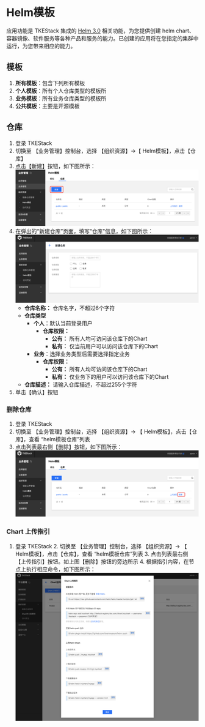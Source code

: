 # Helm模板

应用功能是 TKEStack 集成的 [Helm 3.0](https://helm.sh/) 相关功能，为您提供创建 helm chart、容器镜像、软件服务等各种产品和服务的能力。已创建的应用将在您指定的集群中运行，为您带来相应的能力。

## 模板

1. **所有模板**：包含下列所有模板
2. **个人模板**：所有个人仓库类型的模板所
3. **业务模板**：所有业务仓库类型的模板所
4. **公共模板**：主要是开源模板

## 仓库

  1. 登录 TKEStack
  2. 切换至 【业务管理】控制台，选择 【组织资源】->【 Helm模板】，点击【仓库】
  3. 点击【新建】按钮，如下图所示：
     ![新建Chart包命名空间](../../../../../images/新建Chart包命名空间2.png)
  4. 在弹出的“新建仓库”页面，填写“仓库"信息，如下图所示：
     ![新建ChartGroup窗口](../../../../../images/新建Chart包命名空间1.png)
     + **仓库名称：** 仓库名字，不超过6个字符
     + **仓库类型**
       + **个人**：默认当前登录用户
         + **仓库权限：** 
           + **公有：** 所有人均可访问该仓库下的Chart
           + **私有：** 仅当前用户可以访问该仓库下的Chart
       + **业务**：选择业务类型后需要选择指定业务
         + **仓库权限：** 
           + **公有：** 所有人均可访问该仓库下的Chart
           + **私有：** 仅业务下的用户可以访问该仓库下的Chart
     + **仓库描述：** 请输入仓库描述，不超过255个字符
  5. 单击【确认】按钮

### 删除仓库

  1. 登录 TKEStack
  2. 切换至 【业务管理】控制台，选择 【组织资源】-> 【 Helm模板】，点击【仓库】，查看 “helm模板仓库”列表
  3. 点击列表最右侧【删除】按钮，如下图所示：
     ![Chart包命名空间删除按钮](../../../../../images/Chart包命名空间删除按钮1.png)

### Chart 上传指引

  1. 登录 TKEStack
    2. 切换至 【业务管理】控制台，选择 【组织资源】-> 【 Helm模板】，点击【仓库】，查看 “helm模板仓库”列表
    3. 点击列表最右侧【上传指引】按钮。如上图【删除】按钮的旁边所示
    4. 根据指引内容，在节点上执行相应命令，如下图所示：
     ![Chart上传指引内容](../../../../../images/Chart上传指引内容.png)


